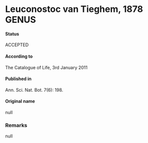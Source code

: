 # Leuconostoc van Tieghem, 1878 GENUS

#### Status
ACCEPTED

#### According to
The Catalogue of Life, 3rd January 2011

#### Published in
Ann. Sci. Nat. Bot. 7(6): 198.

#### Original name
null

### Remarks
null